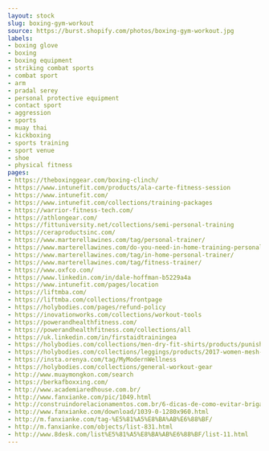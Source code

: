 ```yaml
---
layout: stock
slug: boxing-gym-workout
source: https://burst.shopify.com/photos/boxing-gym-workout.jpg
labels:
- boxing glove
- boxing
- boxing equipment
- striking combat sports
- combat sport
- arm
- pradal serey
- personal protective equipment
- contact sport
- aggression
- sports
- muay thai
- kickboxing
- sports training
- sport venue
- shoe
- physical fitness
pages:
- https://theboxinggear.com/boxing-clinch/
- https://www.intunefit.com/products/ala-carte-fitness-session
- https://www.intunefit.com/
- https://www.intunefit.com/collections/training-packages
- https://warrior-fitness-tech.com/
- https://athlongear.com/
- https://fittuniversity.net/collections/semi-personal-training
- https://ceraproductsinc.com/
- https://www.marterellawines.com/tag/personal-trainer/
- https://www.marterellawines.com/do-you-need-in-home-training-personal-training/
- https://www.marterellawines.com/tag/in-home-personal-trainer/
- https://www.marterellawines.com/tag/fitness-trainer/
- https://www.oxfco.com/
- https://www.linkedin.com/in/dale-hoffman-b5229a4a
- https://www.intunefit.com/pages/location
- https://liftmba.com/
- https://liftmba.com/collections/frontpage
- https://holybodies.com/pages/refund-policy
- https://inovationworks.com/collections/workout-tools
- https://powerandhealthfitness.com/
- https://powerandhealthfitness.com/collections/all
- https://uk.linkedin.com/in/firstaidtrainingea
- https://holybodies.com/collections/men-dry-fit-shirts/products/punisher-3d-printed-t-shirts-men-compression-shirts-long-sleeve-cosplay-costume-crossfit-fitness-clothing-tops-male-black-friday-1
- https://holybodies.com/collections/leggings/products/2017-women-mesh-patchwork-yoga-sports-leggings-for-women-elastic-workout-fitness-sport-legging-trousers-e5
- https://insta.orenya.com/tag/MyModernWellness
- https://holybodies.com/collections/general-workout-gear
- http://www.muaymongkon.com/search
- https://berkafboxxing.com/
- http://www.academiaredhouse.com.br/
- http://www.fanxianke.com/pic/1049.html
- http://construindorelacionamentos.com.br/6-dicas-de-como-evitar-brigas-bobas-no-relacionamento/
- http://www.fanxianke.com/download/1039-0-1280x960.html
- http://m.fanxianke.com/tag-%E5%81%A5%E8%BA%AB%E6%88%BF/
- http://m.fanxianke.com/objects/list-831.html
- http://www.8desk.com/list%E5%81%A5%E8%BA%AB%E6%88%BF/list-11.html
---
```

